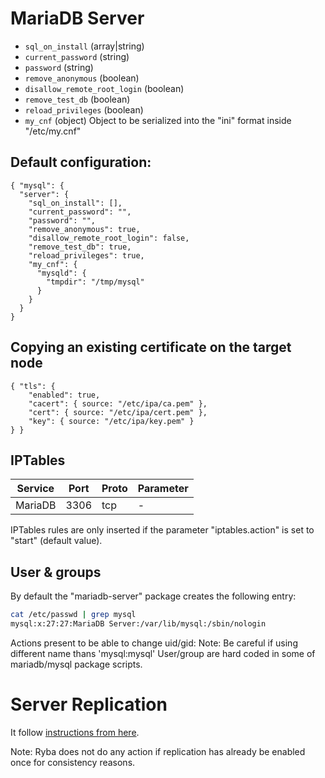 
# MariaDB Server

- `sql_on_install` (array|string)
- `current_password` (string)
- `password` (string)
- `remove_anonymous` (boolean)
- `disallow_remote_root_login` (boolean)
- `remove_test_db` (boolean)
- `reload_privileges` (boolean)
- `my_cnf` (object)
  Object to be serialized into the "ini" format inside "/etc/my.cnf"

## Default configuration:

```
{ "mysql": {
  "server": {
    "sql_on_install": [],
    "current_password": "",
    "password": "",
    "remove_anonymous": true,
    "disallow_remote_root_login": false,
    "remove_test_db": true,
    "reload_privileges": true,
    "my_cnf": {
      "mysqld": {
        "tmpdir": "/tmp/mysql"
      }
    }
  }
}
```

## Copying an existing certificate on the target node

```
{ "tls": {
    "enabled": true,
    "cacert": { source: "/etc/ipa/ca.pem" },
    "cert": { source: "/etc/ipa/cert.pem" },
    "key": { source: "/etc/ipa/key.pem" }
} }
```

## IPTables

| Service         | Port | Proto | Parameter |
|-----------------|------|-------|-----------|
| MariaDB         | 3306 | tcp   | -         |


IPTables rules are only inserted if the parameter "iptables.action" is set to
"start" (default value).

## User & groups

By default the "mariadb-server" package creates the following entry:

```bash
cat /etc/passwd | grep mysql
mysql:x:27:27:MariaDB Server:/var/lib/mysql:/sbin/nologin
```
Actions present to be able to change uid/gid:
Note: Be careful if using different name thans 'mysql:mysql'
User/group are hard coded in some of mariadb/mysql package scripts.

# Server Replication

It follow [instructions from here](https://www.digitalocean.com/community/tutorials/how-to-set-up-master-slave-replication-in-mysql).

Note: Ryba does not do any action if replication has already be enabled once for
consistency reasons.
